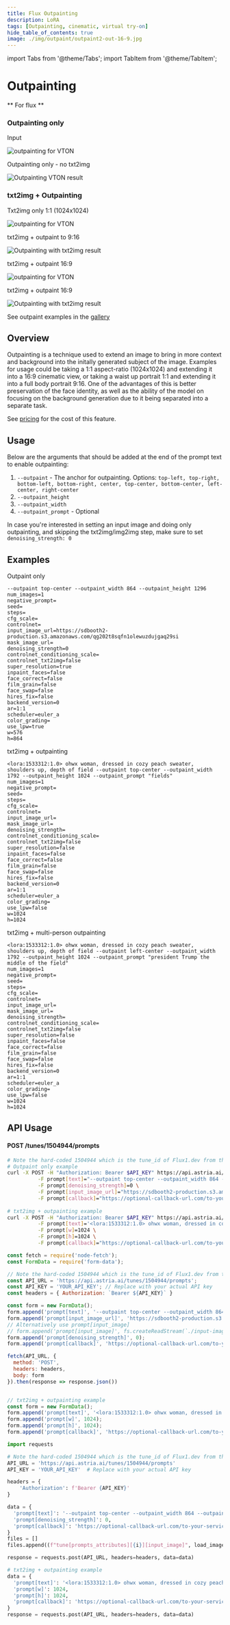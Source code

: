 ```yaml
---
title: Flux Outpainting
description: LoRA
tags: [Outpainting, cinematic, virtual try-on]
hide_table_of_contents: true
image: ./img/outpaint/outpaint2-out-16-9.jpg
---
```

import Tabs from '@theme/Tabs';
import TabItem from '@theme/TabItem';

# Outpainting
** For flux **

### Outpainting only
<div style={{ display: "grid", 'grid-template-columns': '1fr 1fr', gap: '1.5rem' }}>
<div>
<figcaption>Input</figcaption>

![outpainting for VTON](./img/outpaint/outpaint1-input.png)
</div>

<div>
<figcaption>Outpainting only - no txt2img</figcaption>

![Outpainting VTON result](./img/outpaint/outpaint1-out.jpg)
</div>

</div>

### txt2img + Outpainting
<div style={{ display: "grid", 'grid-template-columns': '1fr 1fr', gap: '1.5rem' }}>
<div>
<figcaption>Txt2img only 1:1 (1024x1024)</figcaption>

![outpainting for VTON](./img/outpaint/outpaint2-input.jpg)
</div>

<div>
<figcaption>txt2img + outpaint to 9:16</figcaption>

![Outpainting with txt2img result](./img/outpaint/outpaint2-out-9-16.jpg)
</div>

</div>

<div style={{ display: "grid", 'grid-template-columns': '1fr 1fr', gap: '1.5rem' }}>
<div>
<figcaption>txt2img + outpaint 16:9</figcaption>

![outpainting for VTON](./img/outpaint/outpaint2-out-16-9.jpg)
</div>

<div>
<figcaption>txt2img + outpaint 16:9</figcaption>

![Outpainting with txt2img result](./img/outpaint/outpaint2-out-multi-person.jpg)
</div>

</div>

See outpaint examples in the [gallery](https://www.astria.ai/gallery?text=outpaint)

## Overview
Outpainting is a technique used to extend an image to bring in more context and background into the initally generated subject of the image. Examples for usage could be taking a 1:1 aspect-ratio (1024x1024) and extending it into a 16:9 cinematic view, or taking a waist up portrait 1:1 and extending it into a full body portrait 9:16. One of the advantages of this is better preservation of the face identity, as well as the ability of the model on focusing on the background generation due to it being separated into a separate task.

See [pricing](https://www.astria.ai/pricing) for the cost of this feature.


<div className="api-method">
<div>



## Usage
Below are the arguments that should be added at the end of the prompt text to enable outpainting:

1. `--outpaint` - The anchor for outpainting. Options: `top-left, top-right, bottom-left, bottom-right, center, top-center, bottom-center, left-center, right-center`
1. `--outpaint_height` 
1. `--outpaint_width`  
1. `--outpaint_prompt` - Optional

In case you're interested in setting an input image and doing only outpainting, and skipping the txt2img/img2img step, make sure to set `denoising_strength: 0`

## Examples
Outpaint only

```text
--outpaint top-center --outpaint_width 864 --outpaint_height 1296
num_images=1
negative_prompt=
seed=
steps=
cfg_scale=
controlnet=
input_image_url=https://sdbooth2-production.s3.amazonaws.com/qg202t8sqfn1olewuzdujgaq29si
mask_image_url=
denoising_strength=0
controlnet_conditioning_scale=
controlnet_txt2img=false
super_resolution=true
inpaint_faces=false
face_correct=false
film_grain=false
face_swap=false
hires_fix=false
backend_version=0
ar=1:1
scheduler=euler_a
color_grading=
use_lpw=true
w=576
h=864
```

txt2img + outpainting

```text
<lora:1533312:1.0> ohwx woman, dressed in cozy peach sweater, shoulders up, depth of field --outpaint top-center --outpaint_width 1792 --outpaint_height 1024 --outpaint_prompt "fields"
num_images=1
negative_prompt=
seed=
steps=
cfg_scale=
controlnet=
input_image_url=
mask_image_url=
denoising_strength=
controlnet_conditioning_scale=
controlnet_txt2img=false
super_resolution=false
inpaint_faces=false
face_correct=false
film_grain=false
face_swap=false
hires_fix=false
backend_version=0
ar=1:1
scheduler=euler_a
color_grading=
use_lpw=false
w=1024
h=1024
```

txt2img + multi-person outpainting

```text
<lora:1533312:1.0> ohwx woman, dressed in cozy peach sweater, shoulders up, depth of field --outpaint left-center --outpaint_width 1792 --outpaint_height 1024 --outpaint_prompt "president Trump the middle of the field"
num_images=1
negative_prompt=
seed=
steps=
cfg_scale=
controlnet=
input_image_url=
mask_image_url=
denoising_strength=
controlnet_conditioning_scale=
controlnet_txt2img=false
super_resolution=false
inpaint_faces=false
face_correct=false
film_grain=false
face_swap=false
hires_fix=false
backend_version=0
ar=1:1
scheduler=euler_a
color_grading=
use_lpw=false
w=1024
h=1024
```

</div>

<div>

## API Usage

#### POST /tunes/1504944/prompts

<Tabs groupId="lang">
  <TabItem value="curl" label="cURL" default>

```bash showLineNumbers
# Note the hard-coded 1504944 which is the tune_id of Flux1.dev from the gallery
# Outpaint only example
curl -X POST -H "Authorization: Bearer $API_KEY" https://api.astria.ai/tunes/1504944/prompts \
          -F prompt[text]="--outpaint top-center --outpaint_width 864 --outpaint_height 1296" \
          -F prompt[denoising_strength]=0 \
          -F prompt[input_image_url]="https://sdbooth2-production.s3.amazonaws.com/qg202t8sqfn1olewuzdujgaq29si" \
          -F prompt[callback]="https://optional-callback-url.com/to-your-service-when-ready?prompt_id=1"
          
# txt2img + outpainting example 
curl -X POST -H "Authorization: Bearer $API_KEY" https://api.astria.ai/tunes/1504944/prompts \
          -F prompt[text]='<lora:1533312:1.0> ohwx woman, dressed in cozy peach sweater, shoulders up, depth of field --outpaint top-center --outpaint_width 1792 --outpaint_height 1024 --outpaint_prompt "fields"' \
          -F prompt[w]=1024 \
          -F prompt[h]=1024 \
          -F prompt[callback]="https://optional-callback-url.com/to-your-service-when-ready?prompt_id=1"
```
  </TabItem>
  <TabItem value="javascript" label="Node.js">

```javascript
const fetch = require('node-fetch');
const FormData = require('form-data');

// Note the hard-coded 1504944 which is the tune_id of Flux1.dev from the gallery
const API_URL = 'https://api.astria.ai/tunes/1504944/prompts';
const API_KEY = 'YOUR_API_KEY'; // Replace with your actual API key
const headers = { Authorization: `Bearer ${API_KEY}` }

const form = new FormData();
form.append('prompt[text]', '--outpaint top-center --outpaint_width 864 --outpaint_height 1296');
form.append('prompt[input_image_url]', 'https://sdbooth2-production.s3.amazonaws.com/qg202t8sqfn1olewuzdujgaq29si');
// Alternatively use prompt[input_image]
// form.append('prompt[input_image]', fs.createReadStream(`./input-image.png`));
form.append('prompt[denoising_strength]', 0);
form.append('prompt[callback]', 'https://optional-callback-url.com/to-your-service-when-ready?prompt_id=1');

fetch(API_URL, {
  method: 'POST',
  headers: headers,
  body: form
}).then(response => response.json())


// txt2img + outpainting example
const form = new FormData();
form.append('prompt[text]', '<lora:1533312:1.0> ohwx woman, dressed in cozy peach sweater, shoulders up, depth of field --outpaint top-center --outpaint_width 1792 --outpaint_height 1024 --outpaint_prompt "fields"');
form.append('prompt[w]', 1024);
form.append('prompt[h]', 1024);
form.append('prompt[callback]', 'https://optional-callback-url.com/to-your-service-when-ready?prompt_id=1');

```
  </TabItem>
  <TabItem value="python" label="Python">

```python
import requests

# Note the hard-coded 1504944 which is the tune_id of Flux1.dev from the gallery
API_URL = 'https://api.astria.ai/tunes/1504944/prompts'
API_KEY = 'YOUR_API_KEY'  # Replace with your actual API key

headers = {
    'Authorization': f'Bearer {API_KEY}'
}

data = {
  'prompt[text]': '--outpaint top-center --outpaint_width 864 --outpaint_height 1296',
  'prompt[denoising_strength]': 0,
  'prompt[callback]': 'https://optional-callback-url.com/to-your-service-when-ready?prompt_id=1'
}
files = []
files.append((f"tune[prompts_attributes][{i}][input_image]", load_image(prompt['input_image'])))

response = requests.post(API_URL, headers=headers, data=data)

# txt2img + outpainting example
data = {
  'prompt[text]': '<lora:1533312:1.0> ohwx woman, dressed in cozy peach sweater, shoulders up, depth of field --outpaint top-center --outpaint_width 1792 --outpaint_height 1024 --outpaint_prompt "fields"',
  'prompt[w]': 1024,
  'prompt[h]': 1024,
  'prompt[callback]': 'https://optional-callback-url.com/to-your-service-when-ready?prompt_id=1'
}
response = requests.post(API_URL, headers=headers, data=data)
```
  </TabItem>
</Tabs>

</div>
</div>
